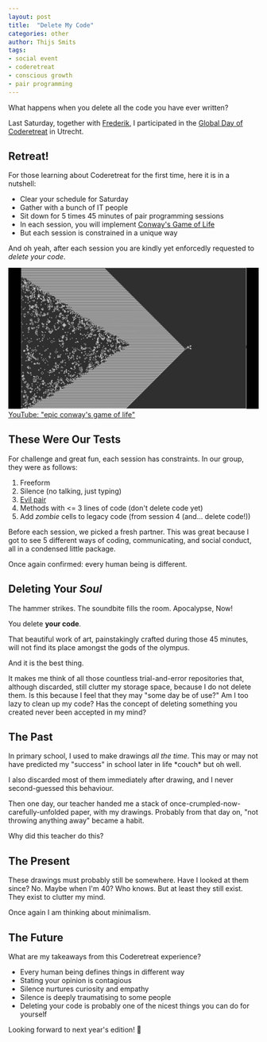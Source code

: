 ```yaml
---
layout: post
title:  "Delete My Code"
categories: other
author: Thijs Smits
tags:
- social event
- coderetreat
- conscious growth
- pair programming
---
```

What happens when you delete all the code you have ever written?

Last Saturday, together with <a href="https://www.frederikcreemers.be/">Frederik</a>, I participated in the <a href="https://www.coderetreat.org/">Global Day of Coderetreat</a> in <span itemscope itemtype="https://schema.org/City"><span itemprop="name">Utrecht</span></span>.

##  Retreat!

For those learning about Coderetreat for the first time, here it is in a nutshell:

* Clear your schedule for Saturday
* Gather with a bunch of IT people
* Sit down for 5 times 45 minutes of pair programming sessions
* In each session, you will implement <a href="https://en.wikipedia.org/wiki/Conway%27s_Game_of_Life">Conway's Game of Life</a>
* But each session is constrained in a unique way

And oh yeah, after each session you are kindly yet enforcedly requested to _delete your code_.

<p class="link-with-image-and-subtitle"><a href="https://youtu.be/C2vgICfQawE?t=70"><img src="/assets/images/conway-from-youtube.jpg" alt="Screenshot of a video on YouTube about a Conway's Game of Life simulation"><span class="subtitle">YouTube: "epic conway's game of life"</span></a></p>

##  These Were Our Tests

For challenge and great fun, each session has constraints. In our group, they were as follows:

1. Freeform
2. Silence (no talking, just typing)
3. <a href="https://simpleprogrammer.com/pair-programming/">Evil pair</a>
4. Methods with <= 3 lines of code (don't delete code yet)
5. Add _zombie_ cells to legacy code (from session 4 (and&hellip; delete code!))

Before each session, we picked a fresh partner. This was great because I got to see 5 different ways of coding, communicating, and social conduct, all in a condensed little package.

Once again confirmed: every human being is different.

##  Deleting Your _Soul_

The hammer strikes. The soundbite fills the room. Apocalypse, Now!

You delete **your code**.

That beautiful work of art, painstakingly crafted during those 45 minutes, will not find its place amongst the gods of the olympus.

And it is the best thing.

It makes me think of all those countless trial-and-error repositories that, although discarded, still clutter my storage space, because I do not delete them. Is this because I feel that they may "some day be of use?" Am I too lazy to clean up my code? Has the concept of deleting something you created never been accepted in my mind?

##  The Past

In primary school, I used to make drawings _all the time_. This may or may not have predicted my "success" in school later in life \*couch\* but oh well.

I also discarded most of them immediately after drawing, and I never second-guessed this behaviour.

Then one day, our teacher handed me a stack of once-crumpled-now-carefully-unfolded paper, with my drawings. Probably from that day on, "not throwing anything away" became a habit.

Why did this teacher do this?

##  The Present

These drawings must probably still be somewhere. Have I looked at them since? No. Maybe when I'm 40? Who knows. But at least they still exist. They exist to clutter my mind.

Once again I am thinking about minimalism.

##  The Future

What are my takeaways from this Coderetreat experience?

* Every human being defines things in different way
* Stating your opinion is contagious
* Silence nurtures curiosity and empathy
* Silence is deeply traumatising to some people
* Deleting your code is probably one of the nicest things you can do for yourself

Looking forward to next year's edition! 🚀
